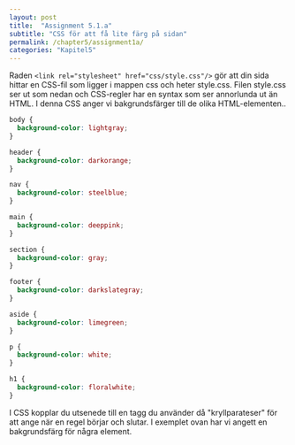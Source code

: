 ```yaml
---
layout: post
title:  "Assignment 5.1.a"
subtitle: "CSS för att få lite färg på sidan"
permalink: /chapter5/assignment1a/
categories: "Kapitel5"
---
```

Raden `<link rel="stylesheet" href="css/style.css"/>` gör att din sida hittar en CSS-fil som ligger i mappen css och heter style.css. Filen style.css ser ut som nedan och CSS-regler har en syntax som ser annorlunda ut än HTML. I denna CSS anger vi bakgrundsfärger till de olika HTML-elementen..
```css
body {
  background-color: lightgray;
}

header {
  background-color: darkorange;
}

nav {
  background-color: steelblue;
}

main {
  background-color: deeppink;
}

section {
  background-color: gray;
}

footer {
  background-color: darkslategray;
}

aside {
  background-color: limegreen;
}

p {
  background-color: white;
}

h1 {
  background-color: floralwhite;
}
```
<figcaption>I CSS kopplar du utsenede till en tagg du använder då "kryllparateser" för att ange när en regel börjar och slutar. I exemplet ovan har vi angett en bakgrundsfärg för några element.</figcaption>
